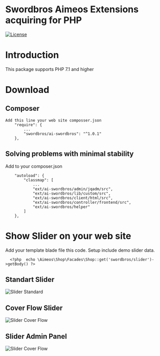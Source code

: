 # Swordbros Aimeos Extensions acquiring for PHP 
[![License](https://poser.pugx.org/swordbros/omnipay-sberbank/license)](//packagist.org/packages/swordbros/omnipay-sberbank)
# Introduction

This package supports PHP 7.1 and higher 

# Download

## Composer 

```
Add this line your web site composser.json 
    "require": {
        ...
        "swordbros/ai-swordbros": "^1.0.1"
    },
```

## Solving problems with minimal stability

Add to your composer.json

```
    "autoload": {
        "classmap": [
            ...
            "ext/ai-swordbros/admin/jqadm/src",
            "ext/ai-swordbros/lib/custom/src",
            "ext/ai-swordbros/client/html/src",
            "ext/ai-swordbros/controller/frontend/src",
            "ext/ai-swordbros/helper"
        ]
    },

```
# Show Slider on your web site
Add your template blade file this code. Setup include demo slider data.
```
  <?php  echo \Aimeos\Shop\Facades\Shop::get('swordbros/slider')->getBody() ?>
```
## Standart Slider
![Slider Standard](https://tulparstudyo.net/images/slider-standart.png)
## Cover Flow Slider
![Slider Cover Flow](https://tulparstudyo.net/images/slider-cover-flow.png)
## Slider Admin Panel
![Slider Cover Flow](https://tulparstudyo.net/images/slider-admin-panel.png)
